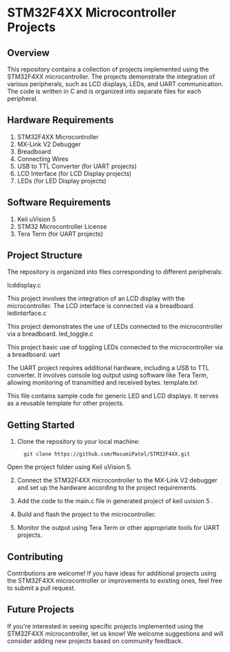 # STM32F4XX Microcontroller Projects
## Overview
This repository contains a collection of projects implemented using the STM32F4XX microcontroller. The projects demonstrate the integration of various peripherals, such as LCD displays, LEDs, and UART communication. The code is written in C and is organized into separate files for each peripheral.

## Hardware Requirements
1. STM32F4XX Microcontroller
2. MX-Link V2 Debugger
3. Breadboard
4. Connecting Wires
5. USB to TTL Converter (for UART projects)
5. LCD Interface (for LCD Display projects)
6. LEDs (for LED Display projects)
   
## Software Requirements
1. Keil uVision 5
2. STM32 Microcontroller License
3. Tera Term (for UART projects)

## Project Structure
The repository is organized into files corresponding to different peripherals:

lcddisplay.c

This project involves the integration of an LCD display with the microcontroller. The LCD interface is connected via a breadboard.
ledinterface.c 

This project demonstrates the use of LEDs connected to the microcontroller via a breadboard.
led_toggle.c 

This project basic use of toggling LEDs connected to the microcontroller via a breadboard.
uart

The UART project requires additional hardware, including a USB to TTL converter. It involves console log output using software like Tera Term, allowing monitoring of transmitted and received bytes.
template.txt

This file contains sample code for generic LED and LCD displays. It serves as a reusable template for other projects.

## Getting Started
1. Clone the repository to your local machine:

         git clone https://github.com/MasumiPatel/STM32F4XX.git

Open the project folder using Keil uVision 5.

2. Connect the STM32F4XX microcontroller to the MX-Link V2 debugger and set up the hardware according to the project requirements.

3. Add the code to the main.c file in generated project of keil uvision 5 .

4. Build and flash the project to the microcontroller.

5. Monitor the output using Tera Term or other appropriate tools for UART projects.

## Contributing
Contributions are welcome! If you have ideas for additional projects using the STM32F4XX microcontroller or improvements to existing ones, feel free to submit a pull request.

## Future Projects
If you're interested in seeing specific projects implemented using the STM32F4XX microcontroller, let us know! We welcome suggestions and will consider adding new projects based on community feedback.

